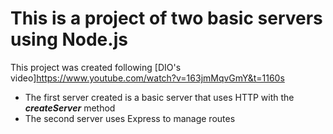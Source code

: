 # This is a project of two basic servers using Node.js
This project was created following [DIO's video]https://www.youtube.com/watch?v=163jmMqvGmY&t=1160s

- The first server created is a basic server that uses HTTP with the ***createServer*** method
- The second server uses Express to manage routes

